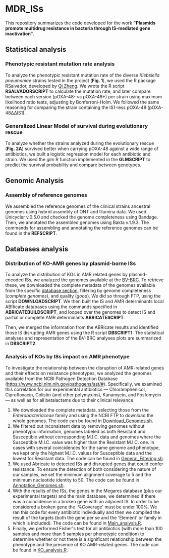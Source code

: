 # MDR_ISs

This repository summarizes the code developed for the work **"Plasmids promote multidrug resistance in bacteria through IS-mediated gene inactivation"**.

## Statistical analysis

### Phenotypic resistant mutation rate analysis

To analyze the phenotypic resistant mutation rate of the diverse *Klebsiella pneumoniae* strains tested in the project (**Fig. 1**), we used the R package RSalvador, developed by [Qi Zheng](https://academic.oup.com/g3journal/article/7/12/3849/6027424). We wrote the R script **RSALVADORSCRIPT** to calculate the mutation rate, and later compare between each version (pOXA-48- *vs* pOXA-48+) per strain using maximum likelihood ratio tests, adjusting by Bonferroni-Holm. We followed the same reasoning for comparing the strain containing the IS1-less pOXA-48 (pOXA-48ΔΔIS1).

### Generalized Linear Model of survival during evolutionary rescue

To analyze whether the strains analyzed during the evolutionary rescue (**Fig. 2A**) survived better when carrying pOXA-48 against a wide range of antibiotics, we built a logistic regression model for each antibiotic and strain. We used the *glm* R function implemented in the **GLMSCRIPT** to predict the survival probability and compare between genotypes.

## Genomic Analysis

### Assembly of reference genomes

We assembled the reference genomes of the clinical strains ancestral genomes using hybrid assembly of ONT and Illumina data. We used Unicycler v.0.5.0 and checked the genome completeness using Bandage. Then, we annotated the assembled genomes using Bakta v.1.9.3. The commands for assembling and annotating the reference genomes can be found in the **REFSCRIPT**.

## Databases analysis

### Distribution of KO-AMR genes by plasmid-borne ISs

To analyze the distribution of KOs in AMR related genes by plasmid-encoded ISs, we analyzed the genomes available at the [BV-BRC](https://www.bv-brc.org/). To retrieve these, we downloaded the complete metadata of the genomes available from the specific [database section](https://www.bv-brc.org/view/Bacteria/2#view_tab=genomes), filtering by genome completeness (*complete genomes*), and quality (*good*). We did so through FTP, using the script **DOWNLOADSCRIPT**. We then built the IS and AMR determinants local ABRicate databases using the commands specified in **ABRICATEBUILDSCRIPT**, and looped over the genomes to detect IS and partial or complete AMR determinants **ABRICATESCRIPT**.

Then, we merged the information from the ABRicate results and identified those IS disrupting AMR genes using the R script **DBSCRIPT1**. The statistical analyses and representation of the BV-BRC analyses plots are summarized in **DBSCRIPT2**.

### Analysis of KOs by ISs impact on AMR phenotype
To investigate the relationship between the disruption of AMR-related genes and their effects on resistance phenotypes, we analyzed the genomes available from the NCBI Pathogen Detection Database (https://www.ncbi.nlm.nih.gov/pathogens/ast/#). Specifically, we examined this correlation for our experimental antibiotics — Chloramphenicol, Ciprofloxacin, Colistin (and other polymyxins), Kanamycin, and Fosfomycin — as well as for all betalactams due to their clinical relevance. 

1. We downloaded the complete metadata, selecting those from the *Enterobacteriaceae* family and using the NCBI FTP to download the whole genomes. The code can be found in [Download_Genomes.sh](https://github.com/jorgEVOplasmids/MDR_ISs/blob/main/Databases_analysis/KO_impact_Phenotypic_AMR/Download_Genomes.sh).
2. We filtered out inconsistent data by removing genomes without phenotypic information, genomes labeled as both Resistant and Susceptible without corresponding M.I.C. data and genomes where the Susceptible M.I.C. value was higher than the Resistant M.I.C. one. In cases with several coincidences for the same genome and phenotype, we kept only the highest M.I.C. values for Susceptible data and the lowest for Resistant data. The code can be found in [General_Filtering.sh](https://github.com/jorgEVOplasmids/MDR_ISs/blob/main/Databases_analysis/KO_impact_Phenotypic_AMR/General_Filtering.sh).
3. We used Abricate to detected ISs and disrupted genes that could confer resistance. To ensure the detection of both considering the nature of our samples, we set the minimum alignment coverage to 5 and the minimum nucleotide identity to 50. The code can be found in [Annotation_Genomes.sh](https://github.com/jorgEVOplasmids/MDR_ISs/blob/main/Databases_analysis/KO_impact_Phenotypic_AMR/Annotation_Genomes.sh).
4. With the results of the ISs, the genes in the Megares database (plus our experimental targets) and the main database, we determined if there was a coincidence in a broken gene with an adjacent IS. In order to be considered a broken gene the '%Coverage' must be under 100%.  We ran this code for every antibiotic individually and then we compiled the result of the targets (both the gene per se and the 'Element' or family in which is included). The code can be found in [Main_analysis.R](https://github.com/jorgEVOplasmids/MDR_ISs/blob/main/Databases_analysis/KO_impact_Phenotypic_AMR/Main_Analysis.R).
5. Finally, we performed Fisher's test for all antibiotics (with more than 100 samples and more than 5 samples per phenotypic condition) to determine whether or not there is a significant relationship between the phenotype and the presence of KO AMR-related genes. The code can be found in [KO_analysis.R](https://github.com/jorgEVOplasmids/MDR_ISs/blob/main/Databases_analysis/KO_impact_Phenotypic_AMR/KO_analysis.R).
